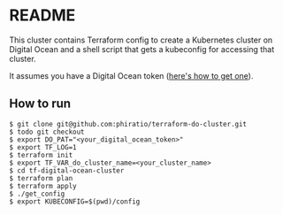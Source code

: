 # README

This cluster contains Terraform config to create a Kubernetes cluster on Digital Ocean and a shell script that gets a kubeconfig for accessing that cluster.

It assumes you have a Digital Ocean token ([here's how to get one](https://www.digitalocean.com/docs/api/create-personal-access-token/)).

## How to run

```
$ git clone git@github.com:phiratio/terraform-do-cluster.git
$ todo git checkout
$ export DO_PAT="<your_digital_ocean_token>"
$ export TF_LOG=1
$ terraform init
$ export TF_VAR_do_cluster_name=<your_cluster_name>
$ cd tf-digital-ocean-cluster
$ terraform plan
$ terraform apply
$ ./get_config
$ export KUBECONFIG=$(pwd)/config
```

